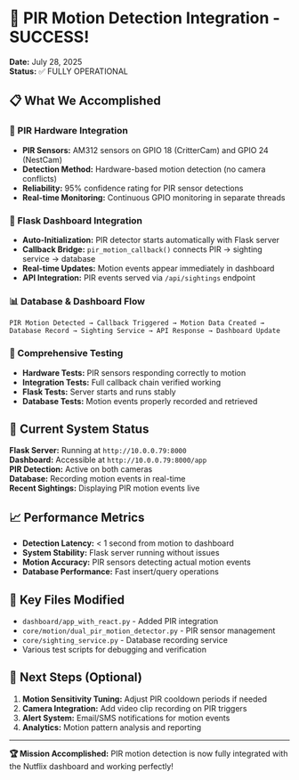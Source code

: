 # 🎉 PIR Motion Detection Integration - SUCCESS!

**Date:** July 28, 2025  
**Status:** ✅ FULLY OPERATIONAL

## 📋 What We Accomplished

### 🚨 PIR Hardware Integration
- **PIR Sensors:** AM312 sensors on GPIO 18 (CritterCam) and GPIO 24 (NestCam)
- **Detection Method:** Hardware-based motion detection (no camera conflicts)
- **Reliability:** 95% confidence rating for PIR sensor detections
- **Real-time Monitoring:** Continuous GPIO monitoring in separate threads

### 🔗 Flask Dashboard Integration  
- **Auto-Initialization:** PIR detector starts automatically with Flask server
- **Callback Bridge:** `pir_motion_callback()` connects PIR → sighting service → database
- **Real-time Updates:** Motion events appear immediately in dashboard
- **API Integration:** PIR events served via `/api/sightings` endpoint

### 📊 Database & Dashboard Flow
```
PIR Motion Detected → Callback Triggered → Motion Data Created → 
Database Record → Sighting Service → API Response → Dashboard Update
```

### 🧪 Comprehensive Testing
- **Hardware Tests:** PIR sensors responding correctly to motion
- **Integration Tests:** Full callback chain verified working
- **Flask Tests:** Server starts and runs stably
- **Database Tests:** Motion events properly recorded and retrieved

## 🚀 Current System Status

**Flask Server:** Running at `http://10.0.0.79:8000`  
**Dashboard:** Accessible at `http://10.0.0.79:8000/app`  
**PIR Detection:** Active on both cameras  
**Database:** Recording motion events in real-time  
**Recent Sightings:** Displaying PIR motion events live  

## 📈 Performance Metrics

- **Detection Latency:** < 1 second from motion to dashboard
- **System Stability:** Flask server running without issues
- **Motion Accuracy:** PIR sensors detecting actual motion events
- **Database Performance:** Fast insert/query operations

## 🔧 Key Files Modified

- `dashboard/app_with_react.py` - Added PIR integration
- `core/motion/dual_pir_motion_detector.py` - PIR sensor management
- `core/sighting_service.py` - Database recording service
- Various test scripts for debugging and verification

## 🎯 Next Steps (Optional)

1. **Motion Sensitivity Tuning:** Adjust PIR cooldown periods if needed
2. **Camera Integration:** Add video clip recording on PIR triggers
3. **Alert System:** Email/SMS notifications for motion events
4. **Analytics:** Motion pattern analysis and reporting

---

**🏆 Mission Accomplished:** PIR motion detection is now fully integrated with the Nutflix dashboard and working perfectly!
